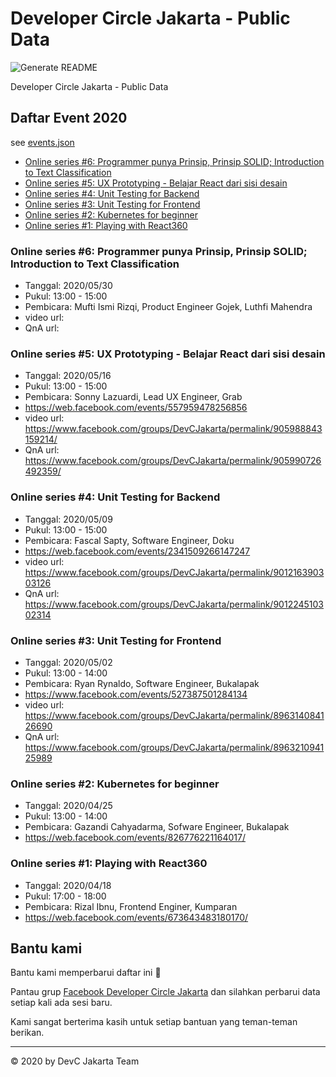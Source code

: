 # Developer Circle Jakarta - Public Data

![Generate README](https://github.com/devcjakarta/Public-Data/workflows/Generate%20README/badge.svg)

Developer Circle Jakarta - Public Data

## Daftar Event 2020

see [events.json](events.json)

- [Online series #6: Programmer punya Prinsip, Prinsip SOLID; Introduction to Text Classification](#)
- [Online series #5: UX Prototyping - Belajar React dari sisi desain](#)
- [Online series #4: Unit Testing for Backend](#)
- [Online series #3: Unit Testing for Frontend](#)
- [Online series #2: Kubernetes for beginner](#)
- [Online series #1: Playing with React360](#)

### Online series #6: Programmer punya Prinsip, Prinsip SOLID; Introduction to Text Classification

- Tanggal: 2020/05/30
- Pukul: 13:00 - 15:00
- Pembicara: Mufti Ismi Rizqi, Product Engineer Gojek, Luthfi Mahendra
- video url: 
- QnA url: 

### Online series #5: UX Prototyping - Belajar React dari sisi desain

- Tanggal: 2020/05/16
- Pukul: 13:00 - 15:00
- Pembicara: Sonny Lazuardi, Lead UX Engineer, Grab
- https://web.facebook.com/events/557959478256856
- video url: https://www.facebook.com/groups/DevCJakarta/permalink/905988843159214/
- QnA url: https://www.facebook.com/groups/DevCJakarta/permalink/905990726492359/

### Online series #4: Unit Testing for Backend

- Tanggal: 2020/05/09
- Pukul: 13:00 - 15:00
- Pembicara: Fascal Sapty, Software Engineer, Doku
- https://web.facebook.com/events/2341509266147247
- video url: https://www.facebook.com/groups/DevCJakarta/permalink/901216390303126
- QnA url: https://www.facebook.com/groups/DevCJakarta/permalink/901224510302314

### Online series #3: Unit Testing for Frontend

- Tanggal: 2020/05/02
- Pukul: 13:00 - 14:00
- Pembicara: Ryan Rynaldo, Software Engineer, Bukalapak
- https://www.facebook.com/events/527387501284134
- video url: https://www.facebook.com/groups/DevCJakarta/permalink/896314084126690
- QnA url: https://www.facebook.com/groups/DevCJakarta/permalink/896321094125989

### Online series #2: Kubernetes for beginner

- Tanggal: 2020/04/25
- Pukul: 13:00 - 14:00
- Pembicara: Gazandi Cahyadarma, Sofware Engineer, Bukalapak
- https://web.facebook.com/events/826776221164017/

### Online series #1: Playing with React360

- Tanggal: 2020/04/18
- Pukul: 17:00 - 18:00
- Pembicara: Rizal Ibnu, Frontend Enginer, Kumparan
- https://web.facebook.com/events/673643483180170/


## Bantu kami

Bantu kami memperbarui daftar ini 🙏

Pantau grup [Facebook Developer Circle Jakarta](https://www.facebook.com/groups/devcjakarta) dan silahkan perbarui data setiap kali ada sesi baru.

Kami sangat berterima kasih untuk setiap bantuan yang teman-teman berikan.

----

©️ 2020 by DevC Jakarta Team